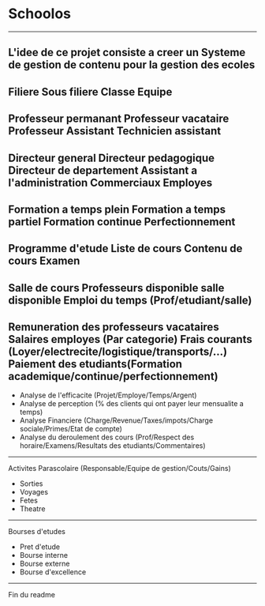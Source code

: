 # Schoolos
-----------------------------------------------------------------------------------------------------------
L'idee de ce projet consiste a creer un Systeme de gestion de contenu pour la gestion des ecoles
-----------------------------------------------------------------------------------------------------------
Filiere 
Sous filiere
Classe
Equipe 
-----------------------------------------------------------------------------------------------------------
Professeur permanant
Professeur vacataire
Professeur Assistant
Technicien assistant
-----------------------------------------------------------------------------------------------------------
Directeur general
Directeur pedagogique
Directeur de departement
Assistant a l'administration
Commerciaux
Employes
----------------------------------------------------------------------------------------------------------
Formation a temps plein
Formation a temps partiel
Formation continue
Perfectionnement
-----------------------------------------------------------------------------------------------------------
Programme d'etude
Liste de cours
Contenu de cours
Examen 
-----------------------------------------------------------------------------------------------------------
Salle de cours 
Professeurs disponible
salle disponible
Emploi du temps (Prof/etudiant/salle)
-----------------------------------------------------------------------------------------------------------
Remuneration des professeurs vacataires
Salaires employes (Par categorie)
Frais courants (Loyer/electrecite/logistique/transports/...)
Paiement des etudiants(Formation academique/continue/perfectionnement)
-----------------------------------------------------------------------------------------------------------
- Analyse de l'efficacite (Projet/Employe/Temps/Argent)
- Analyse de perception (% des clients qui ont payer leur mensualite a temps)
- Analyse Financiere (Charge/Revenue/Taxes/impots/Charge sociale/Primes/Etat de compte)
- Analyse du deroulement des cours (Prof/Respect des horaire/Examens/Resultats des etudiants/Commentaires)
----------------------------------------------------------------------------------------------------------
Activites Parascolaire (Responsable/Equipe de gestion/Couts/Gains)
- Sorties
- Voyages
- Fetes
- Theatre
----------------------------------------------------------------------------------------------------------
Bourses d'etudes
- Pret d'etude
- Bourse interne
- Bourse externe
- Bourse d'excellence
---------------------------------------------------------------------------------------------------------
Fin du readme




